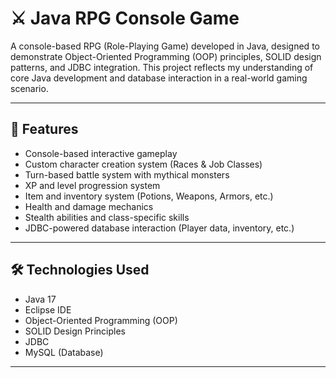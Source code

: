 # ⚔️ Java RPG Console Game

A console-based RPG (Role-Playing Game) developed in Java, designed to demonstrate Object-Oriented Programming (OOP) principles, SOLID design patterns, and JDBC integration. This project reflects my understanding of core Java development and database interaction in a real-world gaming scenario.

---

## 🚀 Features

- Console-based interactive gameplay
- Custom character creation system (Races & Job Classes)
- Turn-based battle system with mythical monsters
- XP and level progression system
- Item and inventory system (Potions, Weapons, Armors, etc.)
- Health and damage mechanics
- Stealth abilities and class-specific skills
- JDBC-powered database interaction (Player data, inventory, etc.)

---

## 🛠️ Technologies Used

- Java 17
- Eclipse IDE
- Object-Oriented Programming (OOP)
- SOLID Design Principles
- JDBC
- MySQL (Database)

---

